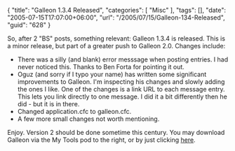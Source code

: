 {
	"title": "Galleon 1.3.4 Released",
	"categories": [
		"Misc"
	],
	"tags": [],
	"date": "2005-07-15T17:07:00+06:00",
	"url": "/2005/07/15/Galleon-134-Released",
	"guid": "628"
}

So, after 2 "BS" posts, something relevant: Galleon 1.3.4 is released. This is a minor release, but part of a greater push to Galleon 2.0. Changes include:

<ul>
<li>There was a silly (and blank) error messsage when posting entries. I had never noticed this. Thanks to Ben Forta for pointing it out.</li>
<li>Oguz (and sorry if I typo your name) has written some significant improvements to Galleon. I'm inspecting his changes and slowly adding the ones I like. One of the changes is a link URL to each message entry. This lets you link directly to one message. I did it a bit differently then he did - but it is in there.
<li>Changed application.cfc to galleon.cfc. 
<li>A few more small changes not worth mentioning.
</ul>

Enjoy. Version 2 should be done sometime this century. You may download Galleon via the My Tools pod to the right, or by just clicking <a href="http://ray.camdenfamily.com/downloads/forums.zip">here</a>.